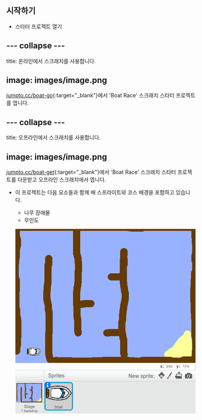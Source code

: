 ## 시작하기

+ 스타터 프로젝트 열기

## \--- collapse \---

title: 온라인에서 스크래치를 사용합니다.

## image: images/image.png

[jumpto.cc/boat-go](https://scratch.mit.edu/projects/63958014/#editor){:target="_blank"}에서 'Boat Race' 스크래치 스타터 프로젝트를 엽니다.

## \--- collapse \---

title: 오프라인에서 스크래치를 사용합니다.

## image: images/image.png

[jumpto.cc/boat-get](http:jumpto.cc/boat-get){:target="_blank"}에서 'Boat Race' 스크래치 스타터 프로젝트를 다운받고 오프라인 스크래치에서 엽니다.

+ 이 프로젝트는 다음 요소들과 함께 배 스프라이트와 코스 배경을 포함하고 있습니다.
    
    + 나무 장애물
    + 무인도
    
    ![스크린샷](images/boat-starter.png)